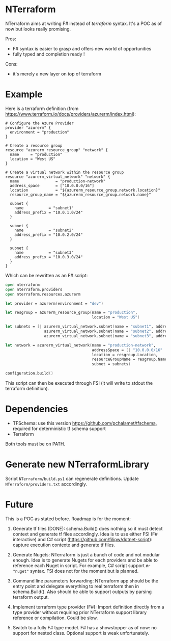 # NTerraform
NTerraform aims at writing F# instead of *terraform* syntax. It's a POC as of now but looks really promising.

Pros:
* F# syntax is easier to grasp and offers new world of opportunities
* fully typed and completion ready !

Cons:
* it's merely a new layer on top of terraform

# Example
Here is a terraform definition (from https://www.terraform.io/docs/providers/azurerm/index.html):

```
# Configure the Azure Provider
provider "azurerm" { 
  environment = "production"
}

# Create a resource group
resource "azurerm_resource_group" "network" {
  name     = "production"
  location = "West US"
}

# Create a virtual network within the resource group
resource "azurerm_virtual_network" "network" {
  name                = "production-network"
  address_space       = ["10.0.0.0/16"]
  location            = "${azurerm_resource_group.network.location}"
  resource_group_name = "${azurerm_resource_group.network.name}"

  subnet {
    name           = "subnet1"
    address_prefix = "10.0.1.0/24"
  }

  subnet {
    name           = "subnet2"
    address_prefix = "10.0.2.0/24"
  }

  subnet {
    name           = "subnet3"
    address_prefix = "10.0.3.0/24"
  }
}
```

Which can be rewritten as an F# script:
```fsharp
open nterraform
open nterraform.providers
open nterraform.resources.azurerm

let provider = azurerm(environment = "dev")

let resgroup = azurerm_resource_group(name = "production",
                                      location = "West US")

let subnets = [| azurerm_virtual_network.subnet(name = "subnet1", addressPrefix = "10.0.1.0/24")
                 azurerm_virtual_network.subnet(name = "subnet2", addressPrefix = "10.0.2.0/24")
                 azurerm_virtual_network.subnet(name = "subnet3", addressPrefix = "10.0.3.0/24") |]

let network = azurerm_virtual_network(name = "production-network",
                                      addressSpace = [| "10.0.0.0/16" |],
                                      location = resgroup.Location,
                                      resourceGroupName = resgroup.Name,
                                      subnet = subnets)

configuration.build()
```

This script can then be executed through FSI (it will write to stdout the terraform definition).

# Dependencies
* TFSchema: use this version https://github.com/pchalamet/tfschema, required for deterministic tf schema support
* Terraform

Both tools must be on PATH.

# Generate new NTerraformLibrary
Script `NTerraform/build.ps1` can regenerate definitions. Update `NTerraform/providers.txt` accordingly.

# Future
This is a POC as stated before. Roadmap is for the moment:

1. Generate tf files (DONE): 
schema.Build() does nothing so it must detect context and generate tf files accordingly.
Idea is to use either FSI (F# interactive) and C# script (https://github.com/filipw/dotnet-script): capture execution contexte and generate tf files.

2. Generate Nugets: 
NTerraform is just a bunch of code and not modular enough.
Idea is to generate Nugets for each providers and be able to reference each Nuget in script.
For example, C# script support `#r "nuget"` syntax. FSI does not for the moment but is planned.

3. Command line parameters forwarding: 
NTerraform app should be the entry point and delegate everything to real terraform then in schema.Build().
Also should be able to support outputs by parsing terraform output.

4. Implement terraform type provider (F#): 
Import definition directly from a type provider without requiring prior NTerraform support library reference or compilation. Could be slow.

5. Switch to a fully F# type model. F# has a showstopper as of now: no support for nested class. Optional support is weak unfortunately.